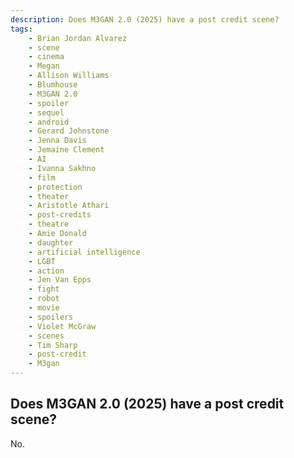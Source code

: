 ```yaml
---
description: Does M3GAN 2.0 (2025) have a post credit scene?
tags: 
    - Brian Jordan Alvarez
    - scene
    - cinema
    - Megan
    - Allison Williams
    - Blumhouse
    - M3GAN 2.0
    - spoiler
    - sequel
    - android
    - Gerard Johnstone
    - Jenna Davis
    - Jemaine Clement
    - AI
    - Ivanna Sakhno
    - film
    - protection
    - theater
    - Aristotle Athari
    - post-credits
    - theatre
    - Amie Donald
    - daughter
    - artificial intelligence
    - LGBT
    - action
    - Jen Van Epps
    - fight
    - robot
    - movie
    - spoilers
    - Violet McGraw
    - scenes
    - Tim Sharp
    - post-credit
    - M3gan
---
```


## Does M3GAN 2.0 (2025) have a post credit scene?

No.
